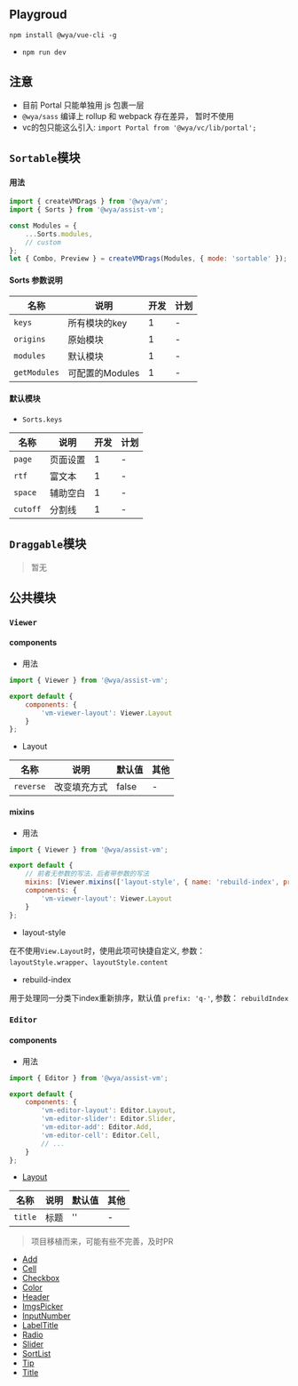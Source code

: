 ## Playgroud

```
npm install @wya/vue-cli -g
```
- `npm run dev`

## 注意

- 目前 Portal 只能单独用 js 包裹一层
- `@wya/sass` 编译上 rollup 和 webpack 存在差异， 暂时不使用
- vc的包只能这么引入: `import Portal from '@wya/vc/lib/portal';`

## `Sortable`模块

#### 用法

```js
import { createVMDrags } from '@wya/vm';
import { Sorts } from '@wya/assist-vm';

const Modules = {
	...Sorts.modules, 
	// custom
};
let { Combo, Preview } = createVMDrags(Modules, { mode: 'sortable' });
```

#### Sorts 参数说明

名称 | 说明 | 开发 | 计划
---|---|---|---
`keys` | 所有模块的key | 1 | -
`origins` | 原始模块 | 1 | -
`modules` | 默认模块 | 1 | -
`getModules` | 可配置的Modules | 1 | -

#### 默认模块
- `Sorts.keys`

名称 | 说明 | 开发 | 计划
---|---|---|---
`page` | 页面设置 | 1 | -
`rtf` | 富文本 | 1 | -
`space` | 辅助空白 | 1 | -
`cutoff` | 分割线 | 1 | -

## `Draggable`模块

> 暂无

## 公共模块

### `Viewer`

#### components

- 用法

```js
import { Viewer } from '@wya/assist-vm';

export default {
	components: {
		'vm-viewer-layout': Viewer.Layout
	}
};
```

- Layout

名称 | 说明 | 默认值 | 其他
---|---|---|---
`reverse` | 改变填充方式 | false | -

#### mixins

- 用法

```js
import { Viewer } from '@wya/assist-vm';

export default {
	// 前者无参数的写法，后者带参数的写法
	mixins: [Viewer.mixins(['layout-style', { name: 'rebuild-index', prefix: 'q-' }])],
	components: {
		'vm-viewer-layout': Viewer.Layout
	}
};
```

- layout-style

在不使用`View.Layout`时，使用此项可快捷自定义, 参数： `layoutStyle.wrapper`、`layoutStyle.content`

- rebuild-index

用于处理同一分类下index重新排序，默认值 `prefix: 'q-'`, 参数： `rebuildIndex`

### `Editor`

#### components

- 用法

```js
import { Editor } from '@wya/assist-vm';

export default {
	components: {
		'vm-editor-layout': Editor.Layout,
		'vm-editor-slider': Editor.Slider,
		'vm-editor-add': Editor.Add,
		'vm-editor-cell': Editor.Cell,
		// ...
	}
};
```

- [Layout][Editor.Layout]

名称 | 说明 | 默认值 | 其他
---|---|---|---
`title` | 标题 | '' | -

> 项目移植而来，可能有些不完善，及时PR

- [Add][Editor.Add]
- [Cell][Editor.Cell]
- [Checkbox][Editor.Checkbox]
- [Color][Editor.Color]
- [Header][Editor.Header]
- [ImgsPicker][Editor.ImgsPicker]
- [InputNumber][Editor.InputNumber]
- [LabelTitle][Editor.LabelTitle]
- [Radio][Editor.Radio]
- [Slider][Editor.Slider]
- [SortList][Editor.SortList]
- [Tip][Editor.Tip]
- [Title][Editor.Title]



[Editor.Layout]: https://github.com/wya-team/wya-assist/blob/master/packages/vm/src/editor/layout/layout.vue
[Editor.Add]: https://github.com/wya-team/wya-assist/blob/master/packages/vm/src/editor/add/add.vue
[Editor.Cell]: https://github.com/wya-team/wya-assist/blob/master/packages/vm/src/editor/cell/cell.vue
[Editor.Checkbox]: https://github.com/wya-team/wya-assist/blob/master/packages/vm/src/editor/checkbox/checkbox.vue
[Editor.Color]: https://github.com/wya-team/wya-assist/blob/master/packages/vm/src/editor/color/color.vue
[Editor.Header]: https://github.com/wya-team/wya-assist/blob/master/packages/vm/src/editor/header/header.vue
[Editor.ImgsPicker]: https://github.com/wya-team/wya-assist/blob/master/packages/vm/src/editor/imgs-picker/imgs-picker.vue
[Editor.InputNumber]: https://github.com/wya-team/wya-assist/blob/master/packages/vm/src/editor/input-number/input-number.vue
[Editor.LabelTitle]: https://github.com/wya-team/wya-assist/blob/master/packages/vm/src/editor/label-title/label-title.vue
[Editor.Radio]: https://github.com/wya-team/wya-assist/blob/master/packages/vm/src/editor/radio/radio.vue
[Editor.Slider]: https://github.com/wya-team/wya-assist/blob/master/packages/vm/src/editor/slider/slider.vue
[Editor.SortList]: https://github.com/wya-team/wya-assist/blob/master/packages/vm/src/editor/sort-list/sort-list.vue
[Editor.Tip]: https://github.com/wya-team/wya-assist/blob/master/packages/vm/src/editor/tip/tip.vue
[Editor.Title]: https://github.com/wya-team/wya-assist/blob/master/packages/vm/src/editor/title/title.vue
